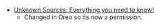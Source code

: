 - [Unknown Sources: Everything you need to know!](https://www.androidcentral.com/unknown-sources)
  - Changed in Oreo so its now a permission.
